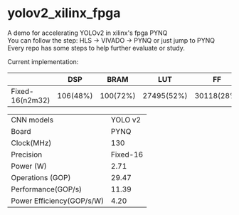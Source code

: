 # yolov2_xilinx_fpga
A demo for accelerating YOLOv2 in xilinx's fpga PYNQ  
You can follow the step: HLS -> VIVADO -> PYNQ or just jump to PYNQ
Every repo has some steps to help further evaluate or study.  

Current implementation:  
 
  |               |  DSP      | BRAM      | LUT        |  FF        | Freq   |
  |  -----        |   -----   | -----     | -----      |  -----     | -----  |
  |Fixed-16(n2m32)| 106(48%)  | 100(72%)  | 27495(52%) | 30118(28%) |	130MHz |
  
|                          |        |
|  -----                   | -----  |
|CNN models	               |YOLO v2 |
|Board                     | PYNQ   |                
|Clock(MHz)		              |    130 |
|Precision		               |Fixed-16|
|Power (W)		               |   2.71 |
|Operations (GOP)		        |29.47   |
|Performance(GOP/s)		      |11.39   |
|Power Efficiency(GOP/s/W)	|	4.20   |

  
  


